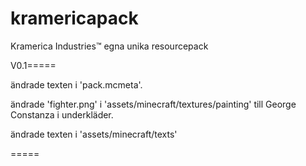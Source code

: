# kramericapack
Kramerica Industries™ egna unika resourcepack

V0.1=====

ändrade texten i 'pack.mcmeta'.

ändrade 'fighter.png' i 'assets/minecraft/textures/painting' till George Constanza i underkläder.

ändrade texten i 'assets/minecraft/texts'

=====
